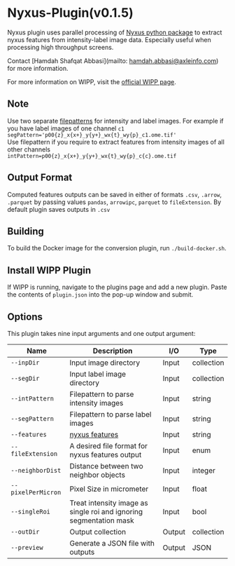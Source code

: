 # Nyxus-Plugin(v0.1.5)


Nyxus plugin uses parallel processing of [Nyxus python package](https://pypi.org/project/nyxus/) to extract nyxus features from intensity-label image data. Especially useful when processing high throughput screens.

Contact [Hamdah Shafqat Abbasi](mailto: hamdah.abbasi@axleinfo.com) for more information.

For more information on WIPP, visit the [official WIPP page](https://isg.nist.gov/deepzoomweb/software/wipp).


## Note
Use two separate [filepatterns](https://filepattern.readthedocs.io/en/latest/) for intensity and label images.
For example if you have label images of one channel `c1`\
`segPattern='p00{z}_x{x+}_y{y+}_wx{t}_wy{p}_c1.ome.tif'`\
Use filepattern if you require to extract features from intensity images of all other channels\
`intPattern=p00{z}_x{x+}_y{y+}_wx{t}_wy{p}_c{c}.ome.tif`

## Output Format
Computed features outputs can be saved in either of formats `.csv`, `.arrow`, `.parquet` by passing values `pandas`, `arrowipc`, `parquet` to `fileExtension`. By default plugin saves outputs in `.csv`


## Building

To build the Docker image for the conversion plugin, run
`./build-docker.sh`.

## Install WIPP Plugin

If WIPP is running, navigate to the plugins page and add a new plugin. Paste the
contents of `plugin.json` into the pop-up window and submit.

## Options

This plugin takes nine input arguments and one output argument:

| Name               | Description                                                        | I/O    | Type          |
|--------------------|--------------------------------------------------------------------|--------|---------------|
| `--inpDir`         | Input image directory                                              | Input  | collection    |
| `--segDir`         | Input label image directory                                        | Input  | collection    |
| `--intPattern`     | Filepattern to parse intensity images                              | Input  | string        |
| `--segPattern`     | Filepattern to parse label images                                  | Input  | string        |
| `--features`       | [nyxus features](https://pypi.org/project/nyxus/)                  | Input  | string        |
| `--fileExtension`  | A desired file format for nyxus features output                    | Input  | enum          |
| `--neighborDist`   | Distance between two neighbor objects                              | Input  | integer       |
| `--pixelPerMicron` | Pixel Size in micrometer                                           | Input  | float         |
| `--singleRoi`      | Treat intensity image as single roi and ignoring segmentation mask | Input  | bool          |
| `--outDir`         | Output collection                                                  | Output | collection    |
| `--preview`        | Generate a JSON file with outputs                                  | Output | JSON          |
